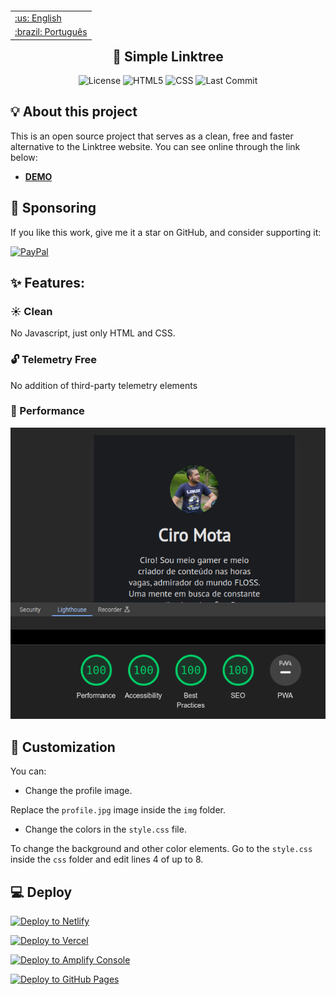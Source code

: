 </p>

<table align="right">
 <tr><td><a href="https://github.com/ciro-mota/simple-linktree/blob/main/README.md">:us: English</a></td></tr>
 <tr><td><a href="https://github.com/ciro-mota/simple-linktree/blob/main/README.pt-br.md">:brazil: Português</a></td></tr>
</table>

<h2 align="center">🌲 Simple Linktree</h2>

<p align="center">
    <img alt="License" src="https://img.shields.io/badge/License-GPLv3-blue.svg?style=for-the-badge">
    <img alt="HTML5" src="https://img.shields.io/badge/HTML5-E34F26?style=for-the-badge&logo=html5&logoColor=white">
    <img alt="CSS" src="https://img.shields.io/badge/CSS3-1572B6?style=for-the-badge&logo=css3&logoColor=white">
    <img alt="Last Commit" src="https://img.shields.io/github/last-commit/ciro-mota/simple-linktree?style=for-the-badge">
</p>

## 💡 About this project

This is an open source project that serves as a clean, free and faster alternative to the Linktree website. You can see online through the link below:
- [**DEMO**](https://links.ciromota.tec.br/)

## 🎁 Sponsoring

If you like this work, give me it a star on GitHub, and consider supporting it:

[![PayPal](https://img.shields.io/badge/PayPal-00457C?style=for-the-badge&logo=paypal&logoColor=white)](https://www.paypal.com/donate/?business=VUS6R8TX53NTS&no_recurring=0&currency_code=USD)

## ✨ Features:

### ☀️ Clean 


No Javascript, just only HTML and CSS.

### 🔓 Telemetry Free

No addition of third-party telemetry elements

### 🚀 Performance

![](assets/performance.png)

## 🎨 Customization

You can:

- Change the profile image.

Replace the `profile.jpg` image inside the `img` folder.

- Change the colors in the `style.css` file.

To change the background and other color elements. Go to the `style.css` inside the `css` folder and edit lines 4 of up to 8.

## 💻 Deploy

<a target="_blank" style="display: inline-grid" href="https://app.netlify.com/start/deploy?repository=https://github.com/ciro-mota/simple-linktree"><img alt="Deploy to Netlify" src="https://binbashbanana.github.io/deploy-buttons/buttons/remade/netlify.svg"></a>

<a target="_blank" href="https://vercel.com/new/clone?repository-url=https://github.com/ciro-mota/simple-linktree"><img alt="Deploy to Vercel" src="https://binbashbanana.github.io/deploy-buttons/buttons/remade/vercel.svg"></a>

<a target="_blank" href="https://console.aws.amazon.com/amplify/home#/deploy?repo=https://github.com/ciro-mota/simple-linktree"><img alt="Deploy to Amplify Console" src="https://binbashbanana.github.io/deploy-buttons/buttons/remade/amplifyconsole.svg"></a>

<a target="_blank" href="https://docs.github.com/en/pages/getting-started-with-github-pages/configuring-a-publishing-source-for-your-github-pages-site"><img alt="Deploy to GitHub Pages" src="https://img.shields.io/badge/GitHub%20Pages-222222?style=for-the-badge&logo=GitHub%20Pages&logoColor=white"></a>

